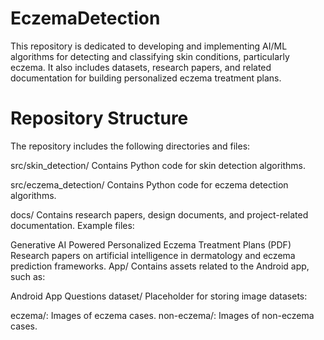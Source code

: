 ﻿# EczemaDetection

This repository is dedicated to developing and implementing AI/ML algorithms for detecting and classifying skin conditions, particularly eczema. It also includes datasets, research papers, and related documentation for building personalized eczema treatment plans.

# Repository Structure

The repository includes the following directories and files:

src/skin_detection/
Contains Python code for skin detection algorithms.

src/eczema_detection/
Contains Python code for eczema detection algorithms.

docs/
Contains research papers, design documents, and project-related documentation.
Example files:

Generative AI Powered Personalized Eczema Treatment Plans (PDF)
Research papers on artificial intelligence in dermatology and eczema prediction frameworks.
App/
Contains assets related to the Android app, such as:

Android App Questions
dataset/ 
Placeholder for storing image datasets:

eczema/: Images of eczema cases.
non-eczema/: Images of non-eczema cases.
